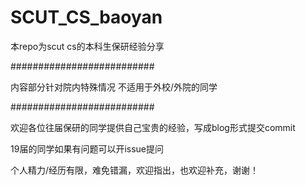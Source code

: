 # SCUT_CS_baoyan

本repo为scut cs的本科生保研经验分享

##########################

内容部分针对院内特殊情况
不适用于外校/外院的同学

##########################

欢迎各位往届保研的同学提供自己宝贵的经验，写成blog形式提交commit

19届的同学如果有问题可以开issue提问

个人精力/经历有限，难免错漏，欢迎指出，也欢迎补充，谢谢！
